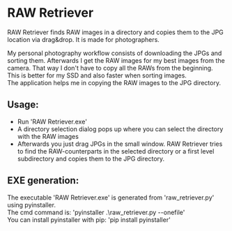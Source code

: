 # RAW Retriever

RAW Retriever finds RAW images in a directory and copies them to the JPG location via drag&drop. It is made for photographers.

My personal photography workflow consists of downloading the JPGs and sorting them.
Afterwards I get the RAW images for my best images from the camera. That way I don't have to copy all the RAWs from the beginning.
This is better for my SSD and also faster when sorting images.\
The application helps me in copying the RAW images to the JPG directory.

## Usage:
- Run 'RAW Retriever.exe'
- A directory selection dialog pops up where you can select the directory with the RAW images
- Afterwards you just drag JPGs in the small window.
RAW Retriever tries to find the RAW-counterparts in the selected directory or a first level subdirectory and copies them to the JPG directory.

## EXE generation:
The executable 'RAW Retriever.exe' is generated from 'raw_retriever.py' using pyinstaller. \
The cmd command is: 'pyinstaller .\raw_retriever.py --onefile' \
You can install pyinstaller with pip: 'pip install pyinstaller'